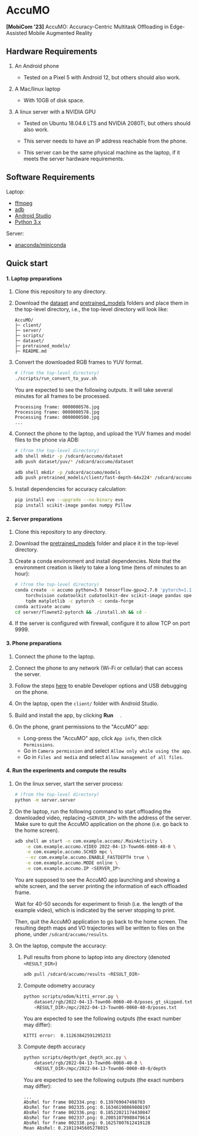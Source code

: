 # AccuMO

**[MobiCom '23]** AccuMO: Accuracy-Centric Multitask Offloading in
Edge-Assisted Mobile Augmented Reality

## Hardware Requirements

1. An Android phone

    * Tested on a Pixel 5 with Android 12, but others should also work.

2. A Mac/linux laptop

    * With 10GB of disk space.

3. A linux server with a NVIDIA GPU

    * Tested on Ubuntu 18.04.6 LTS and NVIDIA 2080Ti, but others should also
      work.

    * This server needs to have an IP address reachable from the phone.

    * This server can be the same physical machine as the laptop, if it meets
      the server hardware requirements.

## Software Requirements

Laptop:
  * [ffmpeg](https://ffmpeg.org/download.html)
  * [adb](https://developer.android.com/tools/adb)
  * [Android Studio](https://developer.android.com/studio)
  * [Python 3.x](https://www.python.org/downloads/)

Server:
  * [anaconda/miniconda](https://docs.conda.io/projects/continuumio-conda/en/latest/user-guide/install/macos.html)

## Quick start

#### 1. Laptop preparations

1. Clone this repository to any directory.

2. Download the [dataset](https://purdue0-my.sharepoint.com/:f:/g/personal/kong102_purdue_edu/Eq4yAepzaPZPsLJziTJ9PHQBqZ1sF62yp71Ay78Ob0VHjg) and [pretrained_models](https://purdue0-my.sharepoint.com/:f:/g/personal/kong102_purdue_edu/EvA6FUl0HE1LvTMHQ5NR5rQBvlVYBMQXSCmY44pi5cXVQg?e=MpAhJD) folders and place them in the top-level directory, i.e., the top-level directory will look like:

    ```
    AccuMO/
    ├─ client/
    ├─ server/
    ├─ scripts/
    ├─ dataset/
    ├─ pretrained_models/
    ├─ README.md
    ```

3. Convert the downloaded RGB frames to YUV format.

    ```bash
    # (from the top-level directory)
    ./scripts/run_convert_to_yuv.sh
    ```

    You are expected to see the following outputs. It will take several minutes
    for all frames to be processed.

    ```
    Processing frame: 0000000576.jpg
    Processing frame: 0000000578.jpg
    Processing frame: 0000000580.jpg
    ...
    ```

4. Connect the phone to the laptop, and upload the YUV frames and model files to the phone via ADB:

    ```bash
    # (from the top-level directory)
    adb shell mkdir -p /sdcard/accumo/dataset
    adb push dataset/yuv/* /sdcard/accumo/dataset
    
    adb shell mkdir -p /sdcard/accumo/models
    adb push pretrained_models/client/fast-depth-64x224* /sdcard/accumo/models
    ```

5. Install dependencies for accuracy calculation:

   ```bash
   pip install evo --upgrade --no-binary evo
   pip install scikit-image pandas numpy Pillow
   ```

#### 2. Server preparations

1. Clone this repository to any directory.

2. Download the
   [pretrained_models](https://purdue0-my.sharepoint.com/:f:/g/personal/kong102_purdue_edu/EvA6FUl0HE1LvTMHQ5NR5rQBvlVYBMQXSCmY44pi5cXVQg?e=MpAhJD)
   folder and place it in the top-level directory.

3. Create a conda environment and install dependencies. Note that the
   environment creation is likely to take a long time (tens of minutes to an
   hour):

    ```bash
    # (from the top-level directory)
    conda create -n accumo python=3.9 tensorflow-gpu=2.7.0 'pytorch=1.11.0=*cuda*' \
        torchvision cudatoolkit cudatoolkit-dev scikit-image pandas opencv av \
        tqdm matplotlib -c pytorch -c conda-forge
    conda activate accumo
    cd server/flownet2-pytorch && ./install.sh && cd -
    ```

4. If the server is configured with firewall, configure it to allow TCP on port 9999.

#### 3. Phone preparations

1. Connect the phone to the laptop.

2. Connect the phone to any network (Wi-Fi or cellular) that can access the server.

3. Follow the steps
   [here](https://developer.android.com/studio/debug/dev-options#enable) to
   enable Developer options and USB debugging on the phone.

4. On the laptop, open the `client/` folder with Android Studio.

5. Build and install the app, by clicking **Run** <img
   src="https://developer.android.com/static/studio/images/buttons/toolbar-run.png"
   width="15">.

6. On the phone, grant permissions to the "AccuMO" app:
    * Long-press the "AccuMO" app, click `App info`, then click `Permissions`.
    * Go in `Camera permission` and select `Allow only while using the app`.
    * Go in `Files and media` and select `Allow management of all files`.


#### 4. Run the experiments and compute the results

1. On the linux server, start the server process:

    ```bash
    # (from the top-level directory)
    python -m server.server
    ```

2. On the laptop, run the following command to start offloading the downloaded
   video, replacing `<SERVER_IP>` with the address of the server. Make sure to
   quit the AccuMO application on the phone (i.e. go back to the home screen).

    ```bash
    adb shell am start -n com.example.accumo/.MainActivity \
        -e com.example.accumo.VIDEO 2022-04-13-Town06-0060-40-0 \
        -e com.example.accumo.SCHED mpc \
        --ez com.example.accumo.ENABLE_FASTDEPTH true \
        -e com.example.accumo.MODE online \
        -e com.example.accumo.IP <SERVER_IP>
    ```

    You are supposed to see the AccuMO app launching and showing a white
    screen, and the server printing the information of each offloaded frame.    

    Wait for 40-50 seconds for experiment to finish (i.e. the length of the
    example video), which is indicated by the server stopping to print.

    Then, quit the AccuMO application to go back to the home screen. The
    resulting depth maps and VO trajectories will be written to files on the
    phone, under `/sdcard/accumo/results`.

3.  On the laptop, compute the accuracy:

    1. Pull results from phone to laptop into any directory (denoted `<RESULT_DIR>`)

        ```bash
        adb pull /sdcard/accumo/results <RESULT_DIR>
        ```

    2. Compute odometry accuracy
        ```bash
        python scripts/odom/kitti_error.py \
            dataset/rgb/2022-04-13-Town06-0060-40-0/poses_gt_skipped.txt \
            <RESULT_DIR>/mpc/2022-04-13-Town06-0060-40-0/poses.txt
        ```

        You are expected to see the following outputs (the exact number may differ):

        ```
        KITTI error:  0.11263842591295233
        ```

    3. Compute depth accuracy
        ```bash
        python scripts/depth/get_depth_acc.py \
            dataset/rgb/2022-04-13-Town06-0060-40-0 \
            <RESULT_DIR>/mpc/2022-04-13-Town06-0060-40-0/depth
        ```

        You are expected to see the following outputs (the exact numbers may differ):

        ```
        ...
        AbsRel for frame 002334.png: 0.139769047498703
        AbsRel for frame 002335.png: 0.16346190869808197
        AbsRel for frame 002336.png: 0.18522021174430847
        AbsRel for frame 002337.png: 0.20051079988479614
        AbsRel for frame 002338.png: 0.16257807612419128
        Mean AbsRel: 0.21011945605278015
        ```
